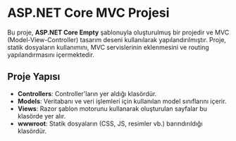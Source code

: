 # ASP.NET Core MVC Projesi

Bu proje, **ASP.NET Core Empty** şablonuyla oluşturulmuş bir projedir ve MVC (Model-View-Controller) tasarım deseni kullanılarak yapılandırılmıştır. Proje, statik dosyaların kullanımını, MVC servislerinin eklenmesini ve routing yapılandırmasını içermektedir.

## Proje Yapısı

- **Controllers**: Controller'ların yer aldığı klasördür. 
- **Models**: Veritabanı ve veri işlemleri için kullanılan model sınıflarını içerir.
- **Views**: Razor şablon motorunu kullanarak oluşturulan sayfalar bu klasörde yer alır.
- **wwwroot**: Statik dosyaların (CSS, JS, resimler vb.) barındırıldığı klasördür.
